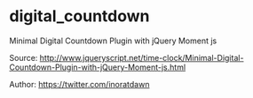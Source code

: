# digital_countdown
Minimal Digital Countdown Plugin with jQuery Moment js


Source: http://www.jqueryscript.net/time-clock/Minimal-Digital-Countdown-Plugin-with-jQuery-Moment-js.html


Author: https://twitter.com/inoratdawn
